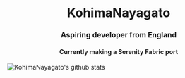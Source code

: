 <h1 align="center">KohimaNayagato</h1>  
<h3 align="center">Aspiring developer from England</h3>

<h4 align="center">Currently making a Serenity Fabric port</h4>

![KohimaNayagato's github stats](https://github-readme-stats.vercel.app/api?username=KohimaNayagato)

